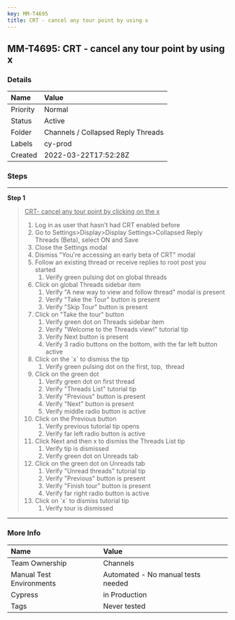 ```yaml
---
key: MM-T4695
title: CRT - cancel any tour point by using x
---
```


## MM-T4695: CRT - cancel any tour point by using x

### Details

| Name     | Value                              |
| :------- | :--------------------------------- |
| Priority | Normal                             |
| Status   | Active                             |
| Folder   | Channels / Collapsed Reply Threads |
| Labels   | cy-prod                            |
| Created  | 2022-03-22T17:52:28Z               |

### Steps

<hr/>

**Step 1**

> <article><u>CRT- cancel any tour point by clicking on the x</u><br /><ol><li>Log in as user that hasn't had CRT enabled before</li><li>Go to Settings&gt;Display&gt;Display Settings&gt;Collapsed Reply Threads (Beta), select ON and Save</li><li>Close the Settings modal</li><li>Dismiss "You're accessing an early beta of CRT" modal</li><li>Follow an existing thread or receive replies to root post you started<ol><li>Verify green pulsing dot on global threads </li></ol></li><li>Click on global Threads sidebar item <ol><li>Verify "A new way to view and follow thread" modal is present </li><li>Verify "Take the Tour" button is present</li><li>Verify "Skip Tour" button is present</li></ol></li><li>Click on "Take the tour" button<ol><li>Verify green dot on Threads sidebar item</li><li>Verify "Welcome to the Threads view!" tutorial tip</li><li>Verify Next button is present </li><li>Verify 3 radio buttons on the bottom, with the far left button active</li></ol></li><li>Click on the `x` to dismiss the tip<ol><li>Verify green pulsing dot on the first, top,  thread </li></ol></li><li>Click on the green dot<ol><li>Verify green dot on first thread</li><li>Verify "Threads List" tutorial tip</li><li>Verify "Previous" button is present</li><li>Verify "Next" button is present</li><li>Verify middle radio button is active</li></ol></li><li>Click on the Previous button<ol><li>Verify previous tutorial tip opens </li><li>Verify far left radio button is active</li></ol></li><li>Click Next and then x to dismiss the Threads List tip<ol><li>Verify tip is dismissed</li><li>Verify green dot on Unreads tab</li></ol></li><li>Click on the green dot on Unreads tab<ol><li>Verify "Unread threads" tutorial tip</li><li>Verify "Previous" button is present</li><li>Verify "Finish tour" button is present</li><li>Verify far right radio button is active</li></ol></li><li>Click on `x` to dismiss tutorial tip<ol><li>Verify tour is dismissed</li></ol></li></ol></article>

<hr/>

### More Info

| Name                     | Value                              |
| :----------------------- | :--------------------------------- |
| Team Ownership           | Channels                           |
| Manual Test Environments | Automated - No manual tests needed |
| Cypress                  | in Production                      |
| Tags                     | Never tested                       |
